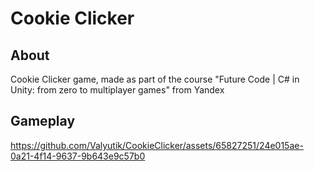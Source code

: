 # Cookie Clicker

## About
Cookie Clicker game, made as part of the course "Future Code | C# in Unity: from zero to multiplayer games" from Yandex

## Gameplay

https://github.com/Valyutik/CookieClicker/assets/65827251/24e015ae-0a21-4f14-9637-9b643e9c57b0
